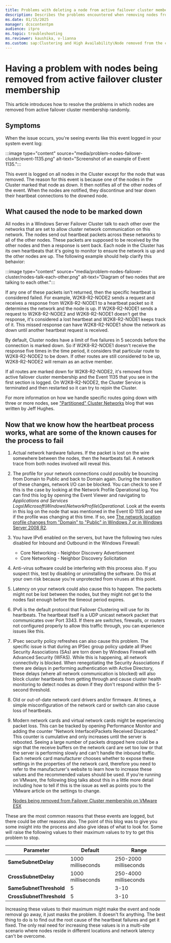```yaml
---
title: Problems with deleting a node from active failover cluster membership
description: Describes the problems encountered when removing nodes from active failover cluster membership.
ms.date: 01/15/2025
manager: dcscontentpm
audience: itpro
ms.topic: troubleshooting
ms.reviewer: kaushika, v-lianna
ms.custom: sap:Clustering and High Availability\Node removed from the cluster, csstroubleshoot
---
```

# Having a problem with nodes being removed from active failover cluster membership

This article introduces how to resolve the problems in which nodes are removed from active failover cluster membership randomly.

## Symptoms

When the issue occurs, you're seeing events like this event logged in your system event log:

:::image type="content" source="media/problem-nodes-failover-cluster/event-1135.png" alt-text="Screenshot of an example of Event 1135.":::

This event is logged on all nodes in the Cluster except for the node that was removed. The reason for this event is because one of the nodes in the Cluster marked that node as down. It then notifies all of the other nodes of the event. When the nodes are notified, they discontinue and tear down their heartbeat connections to the downed node.

## What caused the node to be marked down

All nodes in a Windows Server Failover Cluster talk to each other over the networks that are set to allow cluster network communication on this network. The nodes send out heartbeat packets across these networks to all of the other nodes. These packets are supposed to be received by the other nodes and then a response is sent back. Each node in the Cluster has its own heartbeats that it's going to monitor to ensure the network is up and the other nodes are up. The following example should help clarify this behavior:

:::image type="content" source="media/problem-nodes-failover-cluster/nodes-talk-each-other.png" alt-text="Diagram of two nodes that are talking to each other.":::

If any one of these packets isn't returned, then the specific heartbeat is considered failed. For example, W2K8-R2-NODE2 sends a request and receives a response from W2K8-R2-NODE1 to a heartbeat packet so it determines the network and the node is up. If W2K8-R2-NODE1 sends a request to W2K8-R2-NODE2 and W2K8-R2-NODE1 doesn't get the response, it's considered a lost heartbeat and W2K8-R2-NODE1 keeps track of it. This missed response can have W2K8-R2-NODE1 show the network as down until another heartbeat request is received.

By default, Cluster nodes have a limit of five failures in 5 seconds before the connection is marked down. So if W2K8-R2-NODE1 doesn't receive the response five times in the time period, it considers that particular route to W2K8-R2-NODE2 to be down. If other routes are still considered to be up, W2K8-R2-NODE2 will remain as an active member.

If all routes are marked down for W2K8-R2-NODE2, it's removed from active failover cluster membership and the Event 1135 that you see in the first section is logged. On W2K8-R2-NODE2, the Cluster Service is terminated and then restarted so it can try to rejoin the Cluster.

For more information on how we handle specific routes going down with three or more nodes, see ["Partitioned" Cluster Networks](/archive/blogs/askcore/partitioned-cluster-networks) blog that was written by Jeff Hughes.

## Now that we know how the heartbeat process works, what are some of the known causes for the process to fail

1. Actual network hardware failures. If the packet is lost on the wire somewhere between the nodes, then the heartbeats fail. A network trace from both nodes involved will reveal this.
2. The profile for your network connections could possibly be bouncing from Domain to Public and back to Domain again. During the transition of these changes, network I/O can be blocked. You can check to see if this is the case by looking at the Network Profile Operational log. You can find this log by opening the Event Viewer and navigating to *Applications and Services Logs\\Microsoft\\Windows\\NetworkProfile\\Operational*. Look at the events in this log on the node that was mentioned in the Event ID 1135 and see if the profile was changing at this time. If so, see [The network location profile changes from "Domain" to "Public" in Windows 7 or in Windows Server 2008 R2](https://support.microsoft.com/en-us/topic/8714debc-0cac-905e-f149-87100dffebeb).

3. You have IPv6 enabled on the servers, but have the following two rules disabled for Inbound and Outbound in the Windows Firewall:

   - Core Networking - Neighbor Discovery Advertisement
   - Core Networking - Neighbor Discovery Solicitation

4. Anti-virus software could be interfering with this process also. If you suspect this, test by disabling or uninstalling the software. Do this at your own risk because you're unprotected from viruses at this point.
5. Latency on your network could also cause this to happen. The packets might not be lost between the nodes, but they might not get to the nodes fast enough before the timeout period expires.
6. IPv6 is the default protocol that Failover Clustering will use for its heartbeats. The heartbeat itself is a UDP unicast network packet that communicates over Port 3343. If there are switches, firewalls, or routers not configured properly to allow this traffic through, you can experience issues like this.
7. IPsec security policy refreshes can also cause this problem. The specific issue is that during an IPSec group policy update all IPsec Security Associations (SAs) are torn down by Windows Firewall with Advanced Security (WFAS). While this is happening, all network connectivity is blocked. When renegotiating the Security Associations if there are delays in performing authentication with Active Directory, these delays (where all network communication is blocked) will also block cluster heartbeats from getting through and cause cluster health monitoring to detect nodes as down if they don't respond within the 5-second threshold.
8. Old or out-of-date network card drivers and/or firmware. At times, a simple misconfiguration of the network card or switch can also cause loss of heartbeats.
9. Modern network cards and virtual network cards might be experiencing packet loss. This can be tracked by opening Performance Monitor and adding the counter "Network Interface\Packets Received Discarded." This counter is cumulative and only increases until the server is rebooted. Seeing a large number of packets dropped here could be a sign that the receive buffers on the network card are set too low or that the server is performing slowly and can't handle the inbound traffic. Each network card manufacturer chooses whether to expose these settings in the properties of the network card, therefore you need to refer to the manufacturer's website to learn how to increase these values and the recommended values should be used. If you're running on VMware, the following blog talks about this in a little more detail including how to tell if this is the issue as well as points you to the VMware article on the settings to change.

   [Nodes being removed from Failover Cluster membership on VMware ESX](/archive/blogs/askcore/nodes-being-removed-from-failover-cluster-membership-on-vmware-esx)

These are the most common reasons that these events are logged, but there could be other reasons also. The point of this blog was to give you some insight into the process and also give ideas of what to look for. Some will raise the following values to their maximum values to try to get this problem to stop.

|Parameter|Default|Range|
|---|---|---|
|**SameSubnetDelay**|1000 milliseconds|250-2000 milliseconds|
|**CrossSubnetDelay**|1000 milliseconds|250-4000 milliseconds|
|**SameSubnetThreshold**|5|3-10|
|**CrossSubnetThreshold**|5|3-10|

Increasing these values to their maximum might make the event and node removal go away, it just masks the problem. It doesn't fix anything. The best thing to do is to find out the root cause of the heartbeat failures and get it fixed. The only real need for increasing these values is in a multi-site scenario where nodes reside in different locations and network latency can't be overcome.
